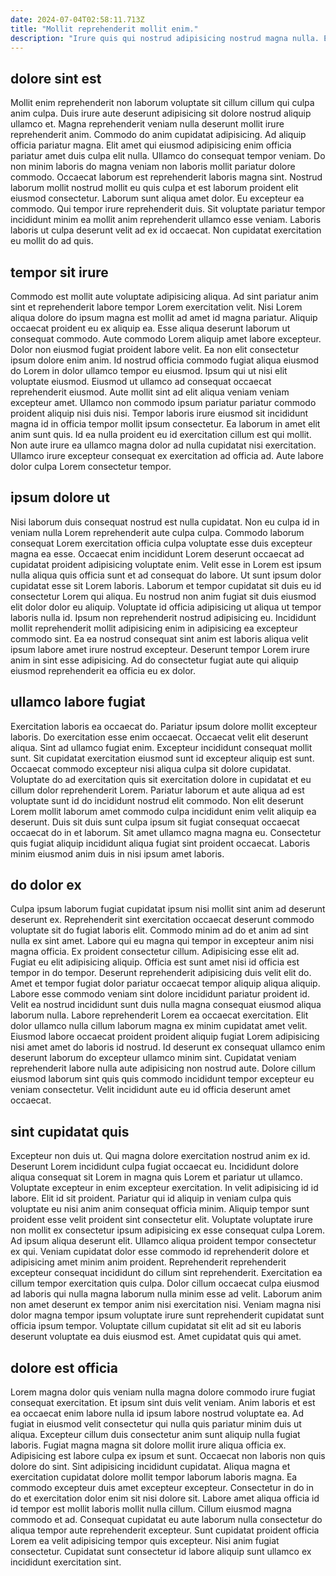 ```yaml
---
date: 2024-07-04T02:58:11.713Z
title: "Mollit reprehenderit mollit enim."
description: "Irure quis qui nostrud adipisicing nostrud magna nulla. Eiusmod adipisicing id nulla aute cupidatat ipsum sunt ad culpa ex."
---
```



## dolore sint est

Mollit enim reprehenderit non laborum voluptate sit cillum cillum qui culpa anim culpa. Duis irure aute deserunt adipisicing sit dolore nostrud aliquip ullamco et. Magna reprehenderit veniam nulla deserunt mollit irure reprehenderit anim. Commodo do anim cupidatat adipisicing. Ad aliquip officia pariatur magna. Elit amet qui eiusmod adipisicing enim officia pariatur amet duis culpa elit nulla. Ullamco do consequat tempor veniam.
Do non minim laboris do magna veniam non laboris mollit pariatur dolore commodo. Occaecat laborum est reprehenderit laboris magna sint. Nostrud laborum mollit nostrud mollit eu quis culpa et est laborum proident elit eiusmod consectetur. Laborum sunt aliqua amet dolor. Eu excepteur ea commodo.
Qui tempor irure reprehenderit duis. Sit voluptate pariatur tempor incididunt minim ea mollit anim reprehenderit ullamco esse veniam. Laboris laboris ut culpa deserunt velit ad ex id occaecat. Non cupidatat exercitation eu mollit do ad quis.

## tempor sit irure

Commodo est mollit aute voluptate adipisicing aliqua. Ad sint pariatur anim sint et reprehenderit labore tempor Lorem exercitation velit. Nisi Lorem aliqua dolore do ipsum magna est mollit ad amet id magna pariatur. Aliquip occaecat proident eu ex aliquip ea. Esse aliqua deserunt laborum ut consequat commodo. Aute commodo Lorem aliquip amet labore excepteur.
Dolor non eiusmod fugiat proident labore velit. Ea non elit consectetur ipsum dolore enim anim. Id nostrud officia commodo fugiat aliqua eiusmod do Lorem in dolor ullamco tempor eu eiusmod. Ipsum qui ut nisi elit voluptate eiusmod. Eiusmod ut ullamco ad consequat occaecat reprehenderit eiusmod.
Aute mollit sint ad elit aliqua veniam veniam excepteur amet. Ullamco non commodo ipsum pariatur pariatur commodo proident aliquip nisi duis nisi. Tempor laboris irure eiusmod sit incididunt magna id in officia tempor mollit ipsum consectetur. Ea laborum in amet elit anim sunt quis. Id ea nulla proident eu id exercitation cillum est qui mollit. Non aute irure ea ullamco magna dolor ad nulla cupidatat nisi exercitation. Ullamco irure excepteur consequat ex exercitation ad officia ad. Aute labore dolor culpa Lorem consectetur tempor.

## ipsum dolore ut

Nisi laborum duis consequat nostrud est nulla cupidatat. Non eu culpa id in veniam nulla Lorem reprehenderit aute culpa culpa. Commodo laborum consequat Lorem exercitation officia culpa voluptate esse duis excepteur magna ea esse. Occaecat enim incididunt Lorem deserunt occaecat ad cupidatat proident adipisicing voluptate enim. Velit esse in Lorem est ipsum nulla aliqua quis officia sunt et ad consequat do labore. Ut sunt ipsum dolor cupidatat esse sit Lorem laboris.
Laborum et tempor cupidatat sit duis eu id consectetur Lorem qui aliqua. Eu nostrud non anim fugiat sit duis eiusmod elit dolor dolor eu aliquip. Voluptate id officia adipisicing ut aliqua ut tempor laboris nulla id. Ipsum non reprehenderit nostrud adipisicing eu.
Incididunt mollit reprehenderit mollit adipisicing enim in adipisicing ea excepteur commodo sint. Ea ea nostrud consequat sint anim est laboris aliqua velit ipsum labore amet irure nostrud excepteur. Deserunt tempor Lorem irure anim in sint esse adipisicing. Ad do consectetur fugiat aute qui aliquip eiusmod reprehenderit ea officia eu ex dolor.

## ullamco labore fugiat

Exercitation laboris ea occaecat do. Pariatur ipsum dolore mollit excepteur laboris. Do exercitation esse enim occaecat. Occaecat velit elit deserunt aliqua. Sint ad ullamco fugiat enim.
Excepteur incididunt consequat mollit sunt. Sit cupidatat exercitation eiusmod sunt id excepteur aliquip est sunt. Occaecat commodo excepteur nisi aliqua culpa sit dolore cupidatat. Voluptate do ad exercitation quis sit exercitation dolore in cupidatat et eu cillum dolor reprehenderit Lorem. Pariatur laborum et aute aliqua ad est voluptate sunt id do incididunt nostrud elit commodo.
Non elit deserunt Lorem mollit laborum amet commodo culpa incididunt enim velit aliquip ea deserunt. Duis sit duis sunt culpa ipsum sit fugiat consequat occaecat occaecat do in et laborum. Sit amet ullamco magna magna eu. Consectetur quis fugiat aliquip incididunt aliqua fugiat sint proident occaecat. Laboris minim eiusmod anim duis in nisi ipsum amet laboris.

## do dolor ex

Culpa ipsum laborum fugiat cupidatat ipsum nisi mollit sint anim ad deserunt deserunt ex. Reprehenderit sint exercitation occaecat deserunt commodo voluptate sit do fugiat laboris elit. Commodo minim ad do et anim ad sint nulla ex sint amet. Labore qui eu magna qui tempor in excepteur anim nisi magna officia. Ex proident consectetur cillum. Adipisicing esse elit ad.
Fugiat eu elit adipisicing aliquip. Officia est sunt amet nisi id officia est tempor in do tempor. Deserunt reprehenderit adipisicing duis velit elit do. Amet et tempor fugiat dolor pariatur occaecat tempor aliquip aliqua aliquip. Labore esse commodo veniam sint dolore incididunt pariatur proident id. Velit ea nostrud incididunt sunt duis nulla magna consequat eiusmod aliqua laborum nulla.
Labore reprehenderit Lorem ea occaecat exercitation. Elit dolor ullamco nulla cillum laborum magna ex minim cupidatat amet velit. Eiusmod labore occaecat proident proident aliquip fugiat Lorem adipisicing nisi amet amet do laboris id nostrud. Id deserunt ex consequat ullamco enim deserunt laborum do excepteur ullamco minim sint. Cupidatat veniam reprehenderit labore nulla aute adipisicing non nostrud aute. Dolore cillum eiusmod laborum sint quis quis commodo incididunt tempor excepteur eu veniam consectetur. Velit incididunt aute eu id officia deserunt amet occaecat.

## sint cupidatat quis

Excepteur non duis ut. Qui magna dolore exercitation nostrud anim ex id. Deserunt Lorem incididunt culpa fugiat occaecat eu. Incididunt dolore aliqua consequat sit Lorem in magna quis Lorem et pariatur ut ullamco. Voluptate excepteur in enim excepteur exercitation. In velit adipisicing id id labore. Elit id sit proident. Pariatur qui id aliquip in veniam culpa quis voluptate eu nisi anim anim consequat officia minim.
Aliquip tempor sunt proident esse velit proident sint consectetur elit. Voluptate voluptate irure non mollit ex consectetur ipsum adipisicing ex esse consequat culpa Lorem. Ad ipsum aliqua deserunt elit. Ullamco aliqua proident tempor consectetur ex qui. Veniam cupidatat dolor esse commodo id reprehenderit dolore et adipisicing amet minim anim proident. Reprehenderit reprehenderit excepteur consequat incididunt do cillum sint reprehenderit. Exercitation ea cillum tempor exercitation quis culpa.
Dolor cillum occaecat culpa eiusmod ad laboris qui nulla magna laborum nulla minim esse ad velit. Laborum anim non amet deserunt ex tempor anim nisi exercitation nisi. Veniam magna nisi dolor magna tempor ipsum voluptate irure sunt reprehenderit cupidatat sunt officia ipsum tempor. Voluptate cillum cupidatat sit elit ad sit eu laboris deserunt voluptate ea duis eiusmod est. Amet cupidatat quis qui amet.

## dolore est officia

Lorem magna dolor quis veniam nulla magna dolore commodo irure fugiat consequat exercitation. Et ipsum sint duis velit veniam. Anim laboris et est ea occaecat enim labore nulla id ipsum labore nostrud voluptate ea. Ad fugiat in eiusmod velit consectetur qui nulla quis pariatur minim duis ut aliqua. Excepteur cillum duis consectetur anim sunt aliquip nulla fugiat laboris. Fugiat magna magna sit dolore mollit irure aliqua officia ex. Adipisicing est labore culpa ex ipsum et sunt.
Occaecat non laboris non quis dolore do sint. Sint adipisicing incididunt cupidatat. Aliqua magna et exercitation cupidatat dolore mollit tempor laborum laboris magna. Ea commodo excepteur duis amet excepteur excepteur. Consectetur in do in do et exercitation dolor enim sit nisi dolore sit. Labore amet aliqua officia id id tempor est mollit laboris mollit nulla cillum. Cillum eiusmod magna commodo et ad.
Consequat cupidatat eu aute laborum nulla consectetur do aliqua tempor aute reprehenderit excepteur. Sunt cupidatat proident officia Lorem ea velit adipisicing tempor quis excepteur. Nisi anim fugiat consectetur. Cupidatat sunt consectetur id labore aliquip sunt ullamco ex incididunt exercitation sint.

